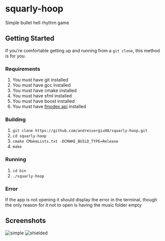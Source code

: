 # squarly-hoop

Simple bullet hell rhythm game

## Getting Started

If you're comfortable getting up and running from a `git clone`, this method is for you.

### Requirements

1. You must have git installed
2. You must have gcc installed
3. You must have cmake installed
4. You must have sfml installed
5. You must have boost installed
6. You must have [fmodex api](http://www.fmod.org/download-previous-products/) installed

### Building
1. `git clone https://github.com/andreisergiu98/squarly-hoop.git`
2. `cd squarly-hoop`
3. `cmake CMakeLists.txt -DCMAKE_BUILD_TYPE=Release`
4. `make`

### Running
1. `cd bin`
2. `./squarly-hoop`

### Error
If the app is not opening it should display the error in the terminal, though the only
reason for it not to open is having the music folder empty

## Screenshots

![simple](http://i.imgur.com/P3NLp0E.png)
![shielded](http://i.imgur.com/9jji6os.png)
